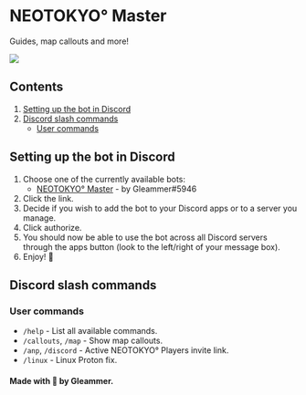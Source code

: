 # NEOTOKYO° Master

Guides, map callouts and more!

![](https://github.com/user-attachments/assets/f64edf4d-fb56-447d-86a0-b150dab31cc3)

## Contents

1. [Setting up the bot in Discord](#setting-up-the-bot-in-discord)
2. [Discord slash commands](#discord-slash-commands)
   - [User commands](#user-commands)

## Setting up the bot in Discord

1. Choose one of the currently available bots:
   - [NEOTOKYO° Master](https://discord.com/oauth2/authorize?client_id=1325928263473696940
) - by Gleammer#5946
2. Click the link.
3. Decide if you wish to add the bot to your Discord apps or to a server you manage.
4. Click authorize.
5. You should now be able to use the bot across all Discord servers through the apps button (look to the left/right of your message box).
6. Enjoy! 📣

## Discord slash commands

### User commands

- `/help` - List all available commands.
- `/callouts`, `/map` - Show map callouts.
- `/anp`, `/discord` - Active NEOTOKYO° Players invite link.
- `/linux` - Linux Proton fix.

#### Made with 💜 by Gleammer.
